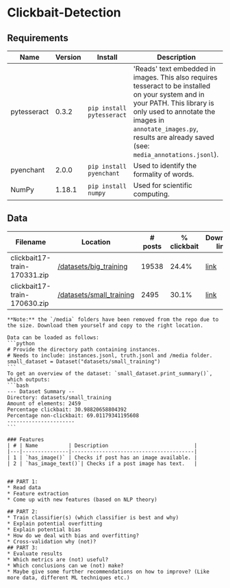 # Clickbait-Detection

## Requirements
| Name        | Version | Install                   | Description                      |
|-------------|---------|---------------------------|----------------------------------|
| pytesseract | 0.3.2   | `pip install pytesseract` | 'Reads' text embedded in images. This also requires tesseract to be installed on your system and in your PATH. This library is only used to annotate the images in `annotate_images.py`, results are already saved (see: `media_annotations.jsonl`).|
| pyenchant | 2.0.0  | `pip install pyenchant`| Used to identify the formality of words. |
| NumPy | 1.18.1 | `pip install numpy` | Used for scientific computing.|
## Data

| Filename | Location | # posts |  % clickbait | Download link |
|----------|----------|---------------|----|----|
|  clickbait17-train-170331.zip        |  [/datasets/big_training](/datasets/big_training)        |      19538         | 24.4% | [link](http://www.uni-weimar.de/medien/webis/corpora/corpus-webis-clickbait-17/clickbait17-train-170331.zip)|
|   clickbait17-train-170630.zip       |   [/datasets/small_training](/datasets/small_training)       |       2495        | 30.1% | [link](http://www.uni-weimar.de/medien/webis/corpora/corpus-webis-clickbait-17/clickbait17-train-170630.zip)|
~~~~
**Note:** the `/media` folders have been removed from the repo due to the size. Download them yourself and copy to the right location.

Data can be loaded as follows:
```python
# Provide the directory path containing instances.
# Needs to include: instances.jsonl, truth.jsonl and /media folder.
small_dataset = Dataset("datasets/small_training")
```
To get an overview of the dataset: `small_dataset.print_summary()`, which outputs:
```bash
--- Dataset Summary --
Directory: datasets/small_training
Amount of elements: 2459
Percentage clickbait: 30.98820658804392
Percentage non-clickbait: 69.01179341195608
----------------------
```

### Features
| # | Name          | Description                            |
|---|---------------|----------------------------------------|
| 1 | `has_image()` | Checks if post has an image available. |
| 2 | `has_image_text()`| Checks if a post image has text.   |


## PART 1:
* Read data
* Feature extraction
* Come up with new features (based on NLP theory)

## PART 2:
* Train classifier(s) (which classifier is best and why)
* Explain potential overfitting
* Explain potential bias
* How do we deal with bias and overfitting?
* Cross-validation why (not)?
## PART 3:
* Evaluate results
* Which metrics are (not) useful?
* Which conclusions can we (not) make?
* Maybe give some further recommendations on how to improve? (Like more data, different ML techniques etc.)

